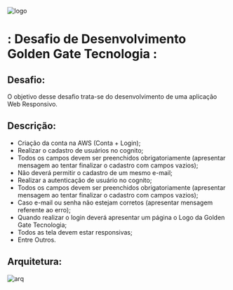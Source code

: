 ![logo](https://s3.amazonaws.com/sample-login/companies/avatars/000/003/559/original/AAEAAQAAAAAAAAlOAAAAJGIwNTkxMTBmLTU3MGYtNGE0MS1hMzVlLTc2MjdlZTRlY2ZkYQ.png?1506713937)
# : Desafio de Desenvolvimento Golden Gate Tecnologia :

## Desafio:

O objetivo desse desafio trata-se do desenvolvimento de uma aplicação Web Responsivo.

## Descrição: 
- Criação da conta na AWS (Conta + Login);
- Realizar o cadastro de usuários no cognito;
- Todos os campos devem ser preenchidos obrigatoriamente (apresentar mensagem ao tentar finalizar o
cadastro com campos vazios);
- Não deverá permitir o cadastro de um mesmo e-mail; 
- Realizar a autenticação de usuário no cognito;
- Todos os campos devem ser preenchidos obrigatoriamente (apresentar mensagem ao tentar finalizar o
cadastro com campos vazios);
- Caso e-mail ou senha não estejam corretos (apresentar mensagem referente ao erro);
- Quando realizar o login deverá apresentar um página o Logo da Golden Gate Tecnologia;
- Todos as tela devem estar responsivas;
- Entre Outros.
## Arquitetura:
![arq](https://d1.awsstatic.com/diagrams/Serverless_Architecture.5434f715486a0bdd5786cd1c084cd96efa82438f.png)
